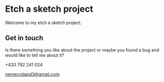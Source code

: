 # Etch a sketch project

Welcome to my etch a sketch project.

## Get in touch

Is there something you like about the project or maybe you found a bug and would
like to tell me about it?

+420 792 241 024

nemecroland3@gmail.com
